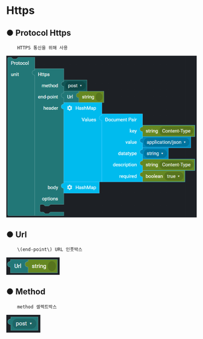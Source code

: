 # Https

## ● Protocol Https

        HTTPS 통신을 위해 사용

![](../../../img/assets/image%20%28110%29.png)

## ● Url

        \(end-point\) URL 인풋박스

![](../../../img/assets/image%20%2887%29.png)

## ● Method

        method 셀렉트박스

![type : post, get, put, delete, pahch](../../../img/assets/image%20%28138%29.png)
